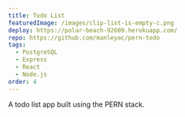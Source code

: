 ```yaml
---
title: Todo List
featuredImage: /images/clip-list-is-empty-c.png
deploy: https://polar-beach-92609.herokuapp.com/
repo: https://github.com/manleyac/pern-todo
tags:
  - PostgreSQL
  - Express
  - React
  - Node.js
order: 4
---
```

A todo list app built using the PERN stack.